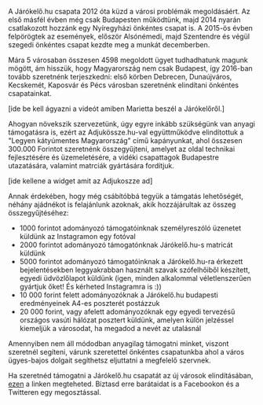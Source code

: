 A Járókelő.hu csapata 2012 óta küzd a városi problémák megoldásáért. Az első másfél évben még csak Budapesten működtünk,
majd 2014 nyarán csatlakozott hozzánk egy Nyíregyházi önkéntes csapat is. A 2015-ös évben felpörögtek az események, először
Alsónémedi, majd Szentendre és végül szegedi önkéntes csapat kezdte meg a munkát decemberben.

Mára 5 városaban összesen 4598 megoldott ügyet tudhadhatunk magunk mögött, ám hisszük, hogy Magyarország nem csak Budapest,
így 2016-ban tovább szeretnénk terjeszkedni: első körben Debrecen, Dunaújváros, Kecskemét, Kaposvár és Pécs városban
szeretnénk elindítani önkéntes csapatainkat.

[ide be kell ágyazni a videót amiben Marietta beszél a Járókelőről.]

Ahogyan növekszik szervezetünk, úgy egyre inkább szükségünk van anyagi támogatásra is, ezért az Adjukössze.hu-val együttműködve elindítottuk a "Legyen kátyúmentes Magyarország" című kapányunkat, ahol összesen 300.000 Forintot szeretnénk összegyűjteni, amelyet az oldal technikai fejlesztésére és üzemeletésére, a vidéki csapattagok Budapestre utazatására, valamint matrciák gyártására fordítjuk.

[ide kellene a widget amit az Adjukoszze ad]

Annak érdekében, hogy még csábítóbbá tegyük a támgatás lehetőségét, néhány ajádnékot is felajánlunk azoknak, akik hozzájárultak az összeg összegyűjtéséhez:

* 1000 forintot adományozó támogatóinknak személyreszóló üzenetet küldünk az Instagramon egy fotóval
* 2000 forintot adományozó támogatónknak Járókelő.hu-s matricát küldünk
* 5000 forintot adományozó támogatóinknak a Járókelő.hu-ra érkezett bejelentésekben leggyakrabban használt szavak szófelhőiből készített, egyedi üdvözlőlapot küldünk (igen, minden alkalommal véletlenszerűen gyártjuk őket! És kérheted Instagramra is :))
* 10 000 forint felett adományozóknak a Járókelő.hu budapesti eredményeinek A4-es poszterét postázzuk
* 20 000 forint, vagy afelett adományozóknak egy egyedi tervezésű országos vasúti hálózat posztert küldünk, amelyen külön jelzéssel kiemeljük a városodat, ha megadod a nevét az utalásnál

Amennyiben nem áll módodban anyagilag támogatni minket, viszont szeretnél segíteni, várunk szeretettel önkéntes csapatunkba ahol a város ügyes-bajos dolgait segíthetsz eljuttatni a megfelelő szervnek.

Ha szeretnéd támogatni a Járókelő.hu csapatát az új városok elindításában, [ezen](http://www.adjukossze.hu/kezdemenyezes/Legyen_katyumentes_Magyarorszag) a linken megteheted. Bíztasd erre barátaidat is a Facebookon és a Twitteren egy megosztással.
